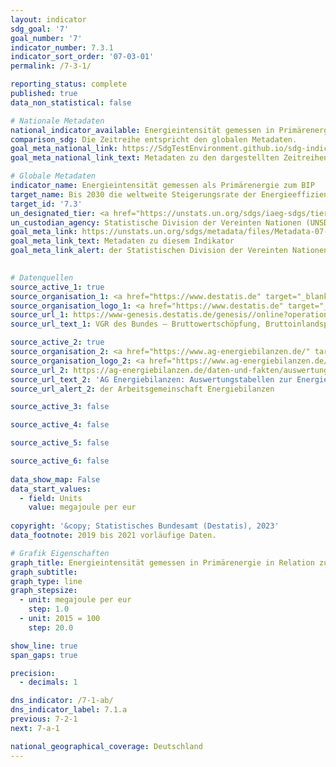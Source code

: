 ```yaml
---
layout: indicator    
sdg_goal: '7'    
goal_number: '7'    
indicator_number: 7.3.1    
indicator_sort_order: '07-03-01'    
permalink: /7-3-1/    

reporting_status: complete    
published: true    
data_non_statistical: false    

# Nationale Metadaten    
national_indicator_available: Energieintensität gemessen in Primärenergie in Relation zum BIP    
comparison_sdg: Die Zeitreihe entspricht den globalen Metadaten.    
goal_meta_national_link: https://SdgTestEnvironment.github.io/sdg-indicators/public/Meta/7.3.1.pdf
goal_meta_national_link_text: Metadaten zu den dargestellten Zeitreihen    

# Globale Metadaten    
indicator_name: Energieintensität gemessen als Primärenergie zum BIP    
target_name: Bis 2030 die weltweite Steigerungsrate der Energieeffizienz verdoppeln    
target_id: '7.3'    
un_designated_tier: <a href="https://unstats.un.org/sdgs/iaeg-sdgs/tier-classification/" title="Klicken Sie hier um weitere Informationen zur UN-Tier-Klassifikation zu erhalten." target="_blank" onclick="return confirm_alert('der Statisischen Devision der Vereinten Nationen','De')>Tier I</a>    
un_custodian_agency: Statistische Division der Vereinten Nationen (UNSD)<br>Internationale Energieagentur (IEA)    
goal_meta_link: https://unstats.un.org/sdgs/metadata/files/Metadata-07-03-01.pdf    
goal_meta_link_text: Metadaten zu diesem Indikator    
goal_meta_link_alert: der Statistischen Division der Vereinten Nationen    
    

# Datenquellen
source_active_1: true
source_organisation_1: <a href="https://www.destatis.de" target="_blank"> Statistisches Bundesamt (Destatis) </a>
source_organisation_logo_1: <a href="https://www.destatis.de" target="_blank"><img src="https://g205sdgs.github.io/sdg-indicators/public/OrgImgDe/destatis.png" alt="Logo destatis" style="height:60px; width:148px"/></a>
source_url_1: https://www-genesis.destatis.de/genesis//online?operation=table&code=81000-0001&bypass=true&language=de
source_url_text_1: VGR des Bundes – Bruttowertschöpfung, Bruttoinlandsprodukt (nominal/preisbereinigt) – GENESIS online 81000-0001

source_active_2: true
source_organisation_2: <a href="https://www.ag-energiebilanzen.de/" target="_blank" onclick="return confirm_alert('der Arbeitsgemeinschaft Energiebilanzen');"> Arbeitsgemeinschaft Energiebilanzen (AGEB) </a>
source_organisation_logo_2: <a href="https://www.ag-energiebilanzen.de/" target="_blank" onclick="return confirm_alert('der Arbeitsgemeinschaft Energiebilanzen');"><img src="https://g205sdgs.github.io/sdg-indicators/public/OrgImgDe/ageb.png" alt="Logo ageb" style="height:60px; width:148px"/></a>
source_url_2: https://ag-energiebilanzen.de/daten-und-fakten/auswertungstabellen/
source_url_text_2: 'AG Energiebilanzen: Auswertungstabellen zur Energiebilanz'
source_url_alert_2: der Arbeitsgemeinschaft Energiebilanzen

source_active_3: false

source_active_4: false

source_active_5: false

source_active_6: false
    
data_show_map: False    
data_start_values: 
  - field: Units
    value: megajoule per eur    
    
copyright: '&copy; Statistisches Bundesamt (Destatis), 2023'    
data_footnote: 2019 bis 2021 vorläufige Daten.    

# Grafik Eigenschaften    
graph_title: Energieintensität gemessen in Primärenergie in Relation zum BIP
graph_subtitle:     
graph_type: line
graph_stepsize: 
  - unit: megajoule per eur
    step: 1.0
  - unit: 2015 = 100
    step: 20.0    

show_line: true
span_gaps: true

precision:
  - decimals: 1    

dns_indicator: /7-1-ab/
dns_indicator_label: 7.1.a
previous: 7-2-1    
next: 7-a-1    

national_geographical_coverage: Deutschland    
---
```


<span></span>